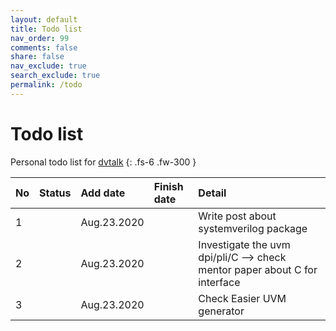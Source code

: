 ```yaml
---
layout: default
title: Todo list
nav_order: 99
comments: false
share: false
nav_exclude: true
search_exclude: true
permalink: /todo
---
```


# Todo list
Personal todo list for [dvtalk](https://dvtalk.me)
{: .fs-6 .fw-300 }

| No | Status      |Add date    | Finish date | Detail                                                                   |
|:---|:------------|:-----------|:------------|:-------------------------------------------------------------------------|
| 1  |             |Aug.23.2020 |             |Write post about systemverilog package                                    |
| 2  |             |Aug.23.2020 |             |Investigate the uvm dpi/pli/C --> check mentor paper about C for interface|
| 3  |             |Aug.23.2020 |             |Check Easier UVM generator                                                |

